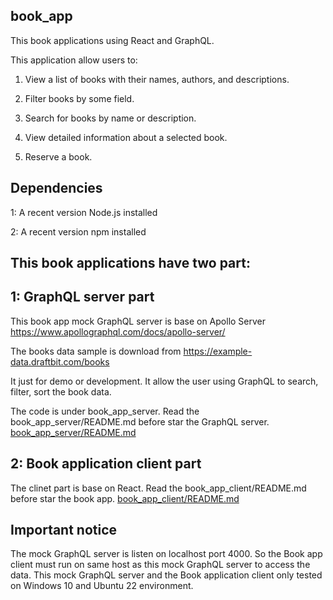 ## book_app
This book applications using React and GraphQL.

This application  allow users to:

1. View a list of books with their names, authors, and descriptions.

2. Filter books by some field.

3. Search for books by name or description.

4. View detailed information about a selected book.

5. Reserve a book.


## Dependencies
1: A recent version Node.js installed

2: A recent version npm installed


## This book applications have two part:
## 1: GraphQL server part
This book app mock GraphQL server is base on Apollo Server
https://www.apollographql.com/docs/apollo-server/

The books data sample is download from 
https://example-data.draftbit.com/books

It just for demo or development.
It allow the user using GraphQL to search, filter, sort the book data.


The code is under book_app_server.
Read the book_app_server/README.md before star the GraphQL server.
[book_app_server/README.md](book_app_server/README.md)

## 2: Book application client part
The clinet part is base on React.
Read the book_app_client/README.md before star the book app.
[book_app_client/README.md](book_app_client/README.md)


## Important notice
The mock GraphQL server is  listen on localhost port 4000.
So the Book app client must run on same host as this mock GraphQL server to access the data.
This mock GraphQL server and the Book application client only tested on Windows 10  and Ubuntu 22 environment.
